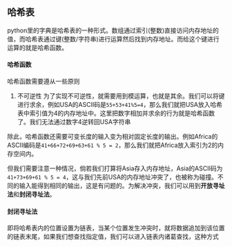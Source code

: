 ## 哈希表
python里的字典是哈希表的一种形式。数组通过索引(整数)直接访问内存地址的值，而哈希表通过键(整数/字符串)进行运算然后找到内存地址。而给这个键进行运算的就是哈希函数。

#### 哈希函数
哈希函数需要遵从一些原则
1. 不可逆性
为了实现不可逆性，就需要用到模运算，也就是其余。我们可以将键进行求余，例如USA的ASCII码是`55+53+41%5=4`，那么我们就把USA放入哈希表中索引值为4的内存地址中。这里把数字相加并求余的行为就是哈希函数了。我们无法通过数字4逆转回USA字符串

除此，哈希函数还需要可变长度的输入变为相对固定长度的输出。例如Africa的ASCII编码是`41+66+72+69+63+61 % 5 = 2`，那么我们就把Africa放入索引为2的内存空间内。

但我们需要注意一种情况，倘若我们打算将Asia存入内存地址，Asia的ASCII码为`41+73+69+61 % 5 = 4`，这与我们先前USA的内存地址冲突了，也被称为碰撞。不同的输入能得到相同的输出，这是有问题的。为解决冲突，我们可以用到**开放寻址法**和**封闭寻址法**。

#### 封闭寻址法
即将哈希表内的位置设置为链表，当某个位置发生冲突时，就将数据追加到该位置的链表末尾，如果我们想查找指定值，我们可以进入链表内诸葛查找，这种方式